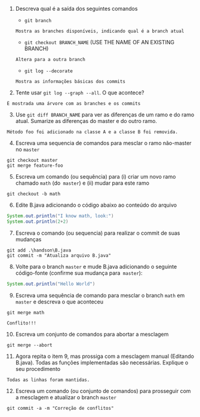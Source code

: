 1. Descreva qual é a saída dos seguintes comandos
    -  `git branch` 

    ```
    Mostra as branches disponíveis, indicando qual é a branch atual
    ```

    -  `git checkout BRANCH_NAME` (USE THE NAME OF AN EXISTING BRANCH)

    ```
    Altera para a outra branch
    ```

    -  `git log --decorate`

    ```
    Mostra as informações básicas dos commits
    ```

2. Tente usar `git log --graph --all`. O que acontece?
```
É mostrada uma árvore com as branches e os commits
```

3. Use `git diff BRANCH_NAME`  para ver as diferenças de um ramo e do ramo atual.
   Sumarize as diferenças do master e do outro ramo.

```
Método foo foi adicionado na classe A e a classe B foi removida.
```

4. Escreva uma sequencia de comandos para mesclar o ramo não-master no `master`

```
git checkout master
git merge feature-foo
```

5. Escreva um comando (ou sequência) para (i) criar um novo ramo chamado `math` (do` master`)
e (ii) mudar para este ramo

```
git checkout -b math
```

6. Edite B.java adicionando o código abaixo ao conteúdo do arquivo
```java
System.out.println("I know math, look:")
System.out.println(2+2)
```

7. Escreva o comando (ou sequencia) para realizar o commit de suas mudanças
```
git add .\handson\B.java
git commit -m "Atualiza arquivo B.java"
```

8. Volte para o branch `master` e mude B.java adicionando o seguinte código-fonte (confirme sua mudança para` master`):
```java
System.out.println("Hello World")
```

9. Escreva uma sequência de comando para mesclar o branch `math` em` master` e descreva o que aconteceu
```
git merge math

Conflito!!!
```

10. Escreva um conjunto de comandos para abortar a mesclagem
```
git merge --abort
```

11. Agora repita o item 9, mas prossiga com a mesclagem manual (Editando B.java). Todas as funções implementadas são necessárias. Explique o seu procedimento
```
Todas as linhas foram mantidas.
```

12. Escreva um comando (ou conjunto de comandos) para prosseguir com a mesclagem e atualizar o branch `master`
```
git commit -a -m "Correção de conflitos"
```
